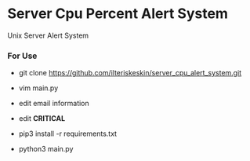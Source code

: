 # Server Cpu Percent Alert System
Unix Server Alert System

### For Use

- git clone https://github.com/ilteriskeskin/server_cpu_alert_system.git

- vim main.py

- edit email information

- edit **CRITICAL**

- pip3 install -r requirements.txt

- python3 main.py
